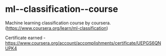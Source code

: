 # ml--classification--course
Machine learning classification course by coursera. (https://www.coursera.org/learn/ml-classification)


Certificate earned - <a>https://www.coursera.org/account/accomplishments/certificate/UEPGS6QNUPK4
